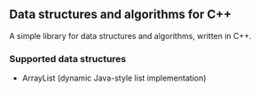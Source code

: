 ## Data structures and algorithms for C++

A simple library for data structures and algorithms, written in C++.

### Supported data structures
- ArrayList (dynamic Java-style list implementation)